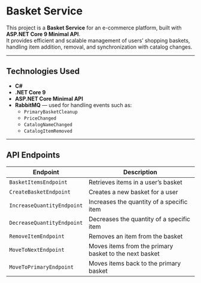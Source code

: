 #  Basket Service

This project is a **Basket Service** for an e-commerce platform, built with **ASP.NET Core 9 Minimal API**.  
It provides efficient and scalable management of users’ shopping baskets, handling item addition, removal, and synchronization with catalog changes.

---

## Technologies Used

- **C#**
- **.NET Core 9**
- **ASP.NET Core Minimal API**
- **RabbitMQ** — used for handling events such as:
  - `PrimaryBasketCleanup`
  - `PriceChanged`
  - `CatalogNameChanged`
  - `CatalogItemRemoved`

---

##  API Endpoints

| Endpoint | Description |
|-----------|-------------|
| `BasketItemsEndpoint` | Retrieves items in a user’s basket |
| `CreateBasketEndpoint` | Creates a new basket for a user |
| `IncreaseQuantityEndpoint` | Increases the quantity of a specific item |
| `DecreaseQuantityEndpoint` | Decreases the quantity of a specific item |
| `RemoveItemEndpoint` | Removes an item from the basket |
| `MoveToNextEndpoint` | Moves items from the primary basket to the next basket |
| `MoveToPrimaryEndpoint` | Moves items back to the primary basket |

